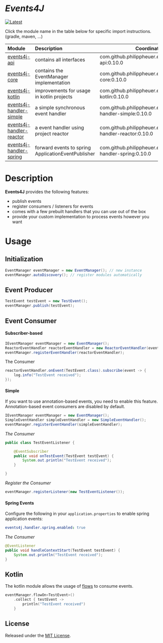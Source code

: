 # *Events4J*

[![Latest](https://img.shields.io/github/release/PhilippHeuer/events4j/all.svg?style=flate&label=latest)](https://search.maven.org/search?q=com.github.philippheuer.events4j)

Click the module name in the table below for specific import instructions. (gradle, maven, ...)

| Module                                                                                                                             | Description                                        | Coordinates                                                      |
|:-----------------------------------------------------------------------------------------------------------------------------------|:---------------------------------------------------|------------------------------------------------------------------|
| [events4j-api](https://search.maven.org/artifact/com.github.philippheuer.events4j/events4j-api/0.10.0/jar)                         | contains all interfaces                            | com.github.philippheuer.events4j:events4j-api:0.10.0             |
| [events4j-core](https://search.maven.org/artifact/com.github.philippheuer.events4j/events4j-core/0.10.0/jar)                       | contains the EventManager implementation           | com.github.philippheuer.events4j:events4j-core:0.10.0            |
| [events4j-kotlin](https://search.maven.org/artifact/com.github.philippheuer.events4j/events4j-kotlin/0.10.0/jar)                   | improvements for usage in kotlin projects          | com.github.philippheuer.events4j:events4j-kotlin:0.10.0          |
| [events4j-handler-simple](https://search.maven.org/artifact/com.github.philippheuer.events4j/events4j-handler-simple/0.10.0/jar)   | a simple synchronous event handler                 | com.github.philippheuer.events4j:events4j-handler-simple:0.10.0  |
| [events4j-handler-reactor](https://search.maven.org/artifact/com.github.philippheuer.events4j/events4j-handler-reactor/0.10.0/jar) | a event handler using project reactor              | com.github.philippheuer.events4j:events4j-handler-reactor:0.10.0 |
| [events4j-handler-spring](https://search.maven.org/artifact/com.github.philippheuer.events4j/events4j-handler-spring/0.10.0/jar)   | forward events to spring ApplicationEventPublisher | com.github.philippheuer.events4j:events4j-handler-spring:0.10.0  |

# Description

**Events4J** provides the following features:

- publish events
- register consumers / listeners for events
- comes with a few prebuilt handlers that you can use out of the box
- provide your custom implementation to process events however you want

# Usage

## Initialization

```java
EventManager eventManager = new EventManager(); // new instance
eventManager.autoDiscovery(); // register modules automatically
```

## Event Producer

```java
TestEvent testEvent = new TestEvent();
eventManager.publish(testEvent);
```

## Event Consumer

#### Subscriber-based

```java
IEventManager eventManager = new EventManager();
ReactorEventHandler reactorEventHandler = new ReactorEventHandler(eventManager);
eventManager.registerEventHandler(reactorEventHandler);
```

The Consumer
```java
reactorEventHandler.onEvent(TestEvent.class).subscribe(event -> {
    log.info("TestEvent received");
});
```

#### Simple

If you want to use annotation-based events, you need to enable this feature. Annotation-based event consumers are disabled by default.

```java
IEventManager eventManager = new EventManager();
SimpleEventHandler simpleEventHandler = new SimpleEventHandler();
eventManager.registerEventHandler(simpleEventHandler);
```

*The Consumer*
```java
public class TestEventListener {

    @EventSubscriber
    public void onTestEvent(TestEvent testEvent) {
        System.out.println("TestEvent received");
    }

}
```

*Register the Consumer*
```java
eventManager.registerListener(new TestEventListener());
```

#### Spring Events

Configure the following in your `application.properties` to enable spring application events:

```yaml
events4j.handler.spring.enabled: true
```

*The Consumer*

```java
@EventListener
public void handleContextStart(TestEvent testEvent) {
    System.out.println("TestEvent received");
}
```

## Kotlin

The kotlin module allows the usage of [flows](https://kotlinlang.org/docs/flow.html) to consume events.

```kotlin
eventManager.flowOn<TestEvent>()
    .collect { testEvent ->
        println("TestEvent received")
    }
```

## License

Released under the [MIT License](./LICENSE).
